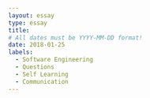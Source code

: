 ```yaml
---
layout: essay
type: essay
title: 
# All dates must be YYYY-MM-DD format!
date: 2018-01-25
labels:
  - Software Engineering
  - Questions
  - Self Learning
  - Communication 
---
```


